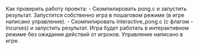 Как проверить работу проекта:
    - Скомпилировать pong.c и запустить результат. Запустится собственно игра в пошаговом режиме (в игре написано управление).
    - Скомпилировать interactive_pong.c (с флагом -lncurses) и запустить результат. Игра будет работать
      в интерактивном режиме без ожидания действий от игроков. Управление написано в игре.